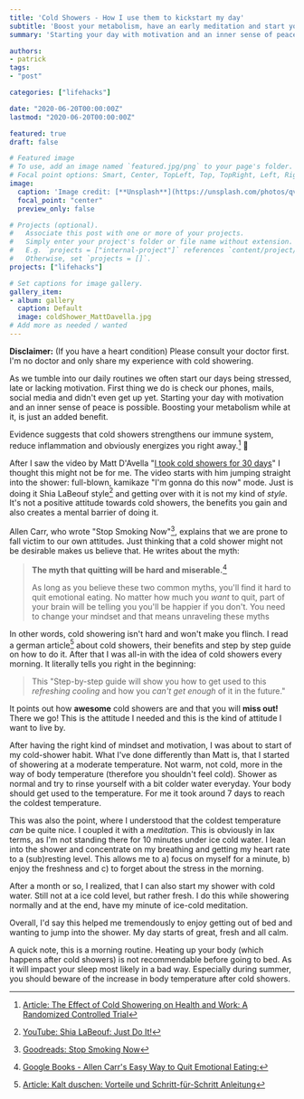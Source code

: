 ```yaml
---
title: 'Cold Showers - How I use them to kickstart my day'
subtitle: 'Boost your metabolism, have an early meditation and start your day with motivation.'
summary: 'Starting your day with motivation and an inner sense of peace is possible. Boosting your metabolism while at it, is just an added benefit.'

authors:
- patrick
tags:
- "post"

categories: ["lifehacks"]

date: "2020-06-20T00:00:00Z"
lastmod: "2020-06-20T00:00:00Z"

featured: true
draft: false

# Featured image
# To use, add an image named `featured.jpg/png` to your page's folder.
# Focal point options: Smart, Center, TopLeft, Top, TopRight, Left, Right, BottomLeft, Bottom, BottomRight
image:
  caption: 'Image credit: [**Unsplash**](https://unsplash.com/photos/qv_2tTewHDU)'
  focal_point: "center"
  preview_only: false

# Projects (optional).
#   Associate this post with one or more of your projects.
#   Simply enter your project's folder or file name without extension.
#   E.g. `projects = ["internal-project"]` references `content/project/deep-learning/index.md`.
#   Otherwise, set `projects = []`.
projects: ["lifehacks"]

# Set captions for image gallery.
gallery_item:
- album: gallery
  caption: Default
  image: coldShower_MattDavella.jpg
# Add more as needed / wanted
---
```


**Disclaimer:** (If you have a heart condition) Please consult your doctor first. I'm no doctor and only share my experience with cold showering.

As we tumble into our daily routines we often start our days being stressed, late or lacking motivation. First thing we do is check our phones, mails, social media and didn't even get up yet. Starting your day with motivation and an inner sense of peace is possible. Boosting your metabolism while at it, is just an added benefit.

Evidence suggests that cold showers strengthens our immune system, reduce inflammation and obviously energizes you right away.[^1] :muscle:

After I saw the video by Matt D'Avella "[I took cold showers for 30 days](https://www.youtube.com/watch?v=MsSBBPeNNDY)" I thought this might not be for me. The video starts with him jumping straight into the shower: full-blown, kamikaze "I'm gonna do this now" mode. Just is doing it Shia LaBeouf style[^2] and getting over with it is not my kind of *style*. It's not a positive attitude towards cold showers, the benefits you gain and also creates a mental barrier of doing it.

Allen Carr, who wrote "Stop Smoking Now"[^3], explains that we are prone to fall victim to our own attitudes. Just thinking that a cold shower might not be desirable makes us believe that. He writes about the myth:

> **The myth that quitting will be hard and miserable.**[^4]
>
> As long as you believe these two common myths, you'll find it hard to quit emotional eating. No matter how much you *want* to quit, part of your brain will be telling you you'll be happier if you don't. You need to change your mindset and that means unraveling these myths

In other words,  cold showering isn't hard and won't make you flinch. 
I read a german article[^5] about cold showers, their benefits and step by step guide on how to do it. After that I was all-in with the idea of cold showers every morning. It literally tells you right in the beginning: 

> This "Step-by-step guide will show you  how to get used to this *refreshing cooling* and how you *can't get enough* of it in the future." 

It points out how **awesome** cold showers are and that you will **miss out!** There we go! This is the attitude I needed and this is the kind of attitude I want to live by.
<!-- -Link to Article about Mindset  -->

After having the right kind of mindset and motivation, I was about to start of my cold-shower habit. What I've done differently than Matt is, that I started of showering at a moderate temperature. Not warm, not cold, more in the way of body temperature (therefore you shouldn't feel cold). Shower as normal and try to rinse yourself with a bit colder water everyday. Your body should get used to the temperature. For me it took around 7 days to reach the coldest temperature.

<!-- -Link to Article about atomic habits  -->

This was also the point, where I understood that the coldest temperature *can* be quite nice. I coupled it with a *meditation*. This is obviously in lax terms, as I'm not standing there for 10 minutes under ice cold water. I lean into the shower and concentrate on my breathing and getting my heart rate to a (sub)resting level. This allows me to a) focus on myself for a minute, b) enjoy the freshness and c) to forget about the stress in the morning.

After a month or so, I realized, that I can also start my shower with cold water. Still not at a ice cold level, but rather fresh. I do this while showering normally and at the end, have my minute of ice-cold meditation.

Overall, I'd say this helped me tremendously to enjoy getting out of bed and wanting to jump into the shower. My day starts of great, fresh and all calm.

A quick note, this is a morning routine. Heating up your body (which happens after cold showers) is not recommendable before going to bed. As it will impact your sleep most likely in a bad way. Especially during summer, you should beware of the increase in body temperature after cold showers. 





[^1]: [Article: The Effect of Cold Showering on Health and Work: A Randomized Controlled Trial](https://www.ncbi.nlm.nih.gov/pmc/articles/PMC5025014/)
[^2]: [YouTube: Shia LaBeouf: Just Do It!](https://www.youtube.com/watch?v=ZXsQAXx_ao0)
[^3]: [Goodreads: Stop Smoking Now](https://www.goodreads.com/book/show/9771390-stop-smoking-now)
[^4]: [Google Books - Allen Carr's Easy Way to Quit Emotional Eating:](https://books.google.de/books?id=GCi7DwAAQBAJ&pg=PT97&lpg=PT97&dq=alan+carr+advertising+hard+to+quit&source=bl&ots=HONW8RKj3L&sig=ACfU3U0JF7h_GtLuvvEnW4oPGd1sktdpog&hl=en&sa=X&ved=2ahUKEwiwqoLJq5DqAhXw0qYKHSHWCw8Q6AEwFHoECA8QAQ#v=onepage&q=alan%20carr%20advertising%20hard%20to%20quit&f=false)
[^5]: [Article: Kalt duschen: Vorteile und Schritt-für-Schritt Anleitung](https://www.primal-state.de/kalt-duschen/)

